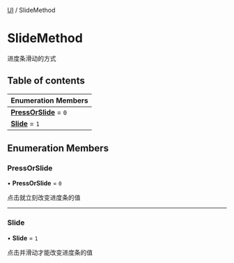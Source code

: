 [UI](../groups/Core.UI.md) / SlideMethod

# SlideMethod <Badge type="tip" text="Enumeration" /> <Score text="SlideMethod" />

进度条滑动的方式

## Table of contents

| Enumeration Members |
| :-----|
| **[PressOrSlide](mw.SlideMethod.md#pressorslide)** = ``0`` <br> |
| **[Slide](mw.SlideMethod.md#slide)** = ``1`` <br> |

## Enumeration Members

### PressOrSlide <Score text="PressOrSlide" /> 

• **PressOrSlide** = ``0``

点击就立刻改变进度条的值

___

### Slide <Score text="Slide" /> 

• **Slide** = ``1``

点击并滑动才能改变进度条的值
